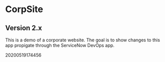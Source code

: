 # CorpSite

## Version 2.x

This is a demo of a corporate website.  The goal is to show changes to this app propigate through the ServiceNow DevOps app.

20200519174456
